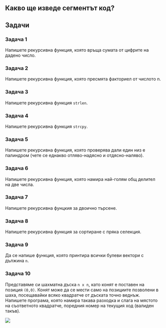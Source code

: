 ## Какво ще изведе сегментът код?

## Задачи
### Задача 1
Напишете рекурсивна функция, която връща сумата от цифрите на дадено число.

### Задача 2
Напишете рекурсивна функция, която пресмята факториел от числотo n.

### Задача 3
Напишете рекурсивна функция `strlen`.

### Задача 4
Напишете рекурсивна функция `strcpy`.

### Задача 5 
Напишете рекурсивна функция, която проверява дали един низ е палиндром (чете се еднакво отляво-надясно и отдясно-наляво). 

### Задача 6
Напишете рекурсивна функция, която намира най-голям общ делител на две числа.

### Задача 7 
Напишете рекурсивна фунцкия за двоично търсене.

### Задача 8
Напишете рекурсивна функция за сортиране с пряка селекция.

### Задача 9
Да се напише функция, която принтира всички булеви вектори с дължина `n`.

### Задача 10
Представяме си шахматна дъска `n x n`, като конят е поставен на позиция `(0,0)`. Конят може да се мести само на позициите позволени в шаха, посещавайки всяко квадратче от дъската точно веднъж. Напишете програма, която намира такава разходка и слага на мястото на съответното квадратче, поредния номер на текущия ход (валиден такъв).    

<img allign="center" src="https://tutorialhorizon.com/static/media/algorithms/2015/05/Path-follwed-by-Knight-to-cover-all-the-cells-1.png">


